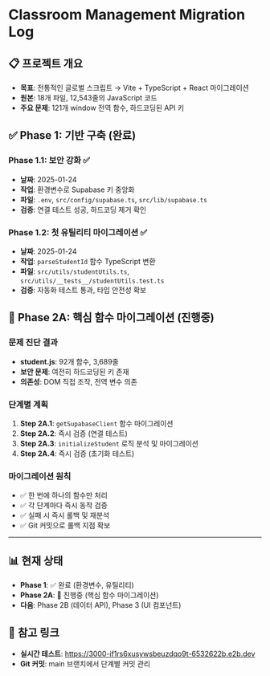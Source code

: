 # Classroom Management Migration Log

## 📋 프로젝트 개요
- **목표**: 전통적인 글로벌 스크립트 → Vite + TypeScript + React 마이그레이션
- **원본**: 18개 파일, 12,543줄의 JavaScript 코드
- **주요 문제**: 121개 window 전역 함수, 하드코딩된 API 키

## ✅ Phase 1: 기반 구축 (완료)

### Phase 1.1: 보안 강화 ✅
- **날짜**: 2025-01-24
- **작업**: 환경변수로 Supabase 키 중앙화
- **파일**: `.env`, `src/config/supabase.ts`, `src/lib/supabase.ts`
- **검증**: 연결 테스트 성공, 하드코딩 제거 확인

### Phase 1.2: 첫 유틸리티 마이그레이션 ✅
- **날짜**: 2025-01-24  
- **작업**: `parseStudentId` 함수 TypeScript 변환
- **파일**: `src/utils/studentUtils.ts`, `src/utils/__tests__/studentUtils.test.ts`
- **검증**: 자동화 테스트 통과, 타입 안전성 확보

## 🔄 Phase 2A: 핵심 함수 마이그레이션 (진행중)

### 문제 진단 결과
- **student.js**: 92개 함수, 3,689줄
- **보안 문제**: 여전히 하드코딩된 키 존재
- **의존성**: DOM 직접 조작, 전역 변수 의존

### 단계별 계획
1. **Step 2A.1**: `getSupabaseClient` 함수 마이그레이션
2. **Step 2A.2**: 즉시 검증 (연결 테스트)
3. **Step 2A.3**: `initializeStudent` 로직 분석 및 마이그레이션
4. **Step 2A.4**: 즉시 검증 (초기화 테스트)

### 마이그레이션 원칙
- ✅ 한 번에 하나의 함수만 처리
- ✅ 각 단계마다 즉시 동작 검증
- ✅ 실패 시 즉시 롤백 및 재분석
- ✅ Git 커밋으로 롤백 지점 확보

---

## 📊 현재 상태
- **Phase 1**: ✅ 완료 (환경변수, 유틸리티)
- **Phase 2A**: 🔄 진행중 (핵심 함수 마이그레이션)
- **다음**: Phase 2B (데이터 API), Phase 3 (UI 컴포넌트)

## 🔗 참고 링크
- **실시간 테스트**: https://3000-if1rs6xusywsbeuzdqo9t-6532622b.e2b.dev
- **Git 커밋**: main 브랜치에서 단계별 커밋 관리